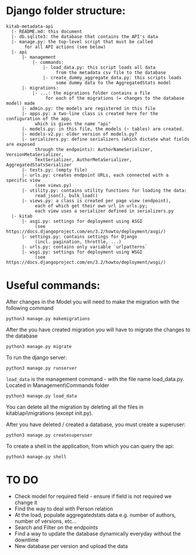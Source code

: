 # Django folder structure:

```
kitab-metadata-api
  |- README.md: this document
  |- db.sqlite3: the database that contains the API's data
  |- manage.py: the top-level script that must be called 
       for all API actions (see below)
  |- api
      |- management
          |- commands: 
              |- load_data.py: this script loads all data 
                   from the metadata csv file to the database
              |- create_dummy_aggregate_data.py: this scripts loads 
                   some dummy data to the AggregatedStats model
      |- migrations: 
          |- ...: the migrations folder contains a file 
               for each of the migrations (= changes to the database model) made
      |- admin.py: the models are registered in this file
      |- apps.py: a two-line class is created here for the configuration of the app, 
           which is given the name "api"
      |- models.py: in this file, the models (~ tables) are created.
      |- models-v2.py: older version of models.py?
      |- serializers.py: define serializers (which dictate what fields are exposed 
           through the endpoints): AuthorNameSerializer, VersionMetaSerializer, 
           TextSerializer, AuthorMetaSerializer, AggregatedStatsSerializer
      |- tests.py: (empty file)
      |- urls.py: creates endpoint URLs, each connected with a specific view 
           (see views.py)
      |- utility.py: contains utility functions for loading the data: 
           read_json(), bulk_load()
      |- views.py: a class is created per page view (endpoint), 
           each of which get their own url in urls.py; 
           each view uses a serializer defined in serializers.py
  |- kitab
      |- asgi.py: settings for deployment using ASGI 
           (see https://docs.djangoproject.com/en/3.2/howto/deployment/asgi/)
      |- settings.py: contains settings for Django 
           (incl. pagination, throttle, ...)
      |- urls.py: contains only variable `urlpatterns`
      |- wsgi.py: settings for deployment using WSGI 
           (see https://docs.djangoproject.com/en/3.2/howto/deployment/wsgi/)
```

# Useful commands:

After changes in the Model you will need to make the migration with the following command

```
python3 manage.py makemigrations
```

After the you have created migration you will have to migrate the changes to the database

```
python3 manage.py migrate
```

To run the django server:

```
python3 manage.py runserver
```

`load_data` is the management command - with the file name load_data.py.  Located in Management\Commands folder

```
python3 manage.py load_data 
```

You can delete all the migration by deleting all the files in kitab\api\migrations (except init.py).

After you have deleted / created a database, you must create a superuser:

```
python3 manage.py createsuperuser
```

To create a shell in the application, from which you can query the api:

```
python3 manage.py shell
```


# TO DO

- Check model for required field - ensure if field is not required we change it
- Find the way to deal with Person relation
- At the load, populate aggregatedstats data e.g. number of authors, number of versions, etc...
- Search and Filter on the endpoints
- Find a way to update the database dynamically everyday without the downtime
- New database per version and upload the data

